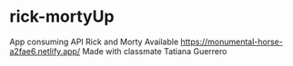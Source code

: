 # rick-mortyUp
App consuming API Rick and Morty
Available https://monumental-horse-a2fae6.netlify.app/
Made with classmate Tatiana Guerrero
